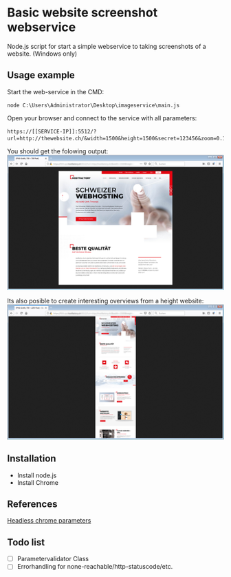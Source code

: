 # Basic website screenshot webservice
Node.js script for start a simple webservice to taking screenshots of a website. (Windows only)

## Usage example
Start the web-service in the CMD:
```
node C:\Users\Administrator\Desktop\imageservice\main.js
```

Open your browser and connect to the service with all parameters:
```
https://[[SERVICE-IP]]:5512/?url=http://thewebsite.ch/&width=1500&height=1500&secret=123456&zoom=0.1
```

You should get the folowing output:
![Open the URL in a browser](preview.jpg)

Its also posible to create interesting overviews from a height website:
![Open the URL in a browser](preview-long.jpg)


## Installation
* Install node.js 
* Install Chrome

## References
[Headless chrome parameters](https://peter.sh/experiments/chromium-command-line-switches/)

## Todo list
- [ ] Parametervalidator Class
- [ ] Errorhandling for none-reachable/http-statuscode/etc.